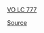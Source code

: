 [VO LC 777](https://github.com/GuanYangCLU/AlgoTestForPython/blob/master/LeetCode/twoPointer/0777_Swap_Adjacent_in_LR_String.py)

[Source](https://www.1point3acres.com/bbs/thread-818427-1-1.html)

